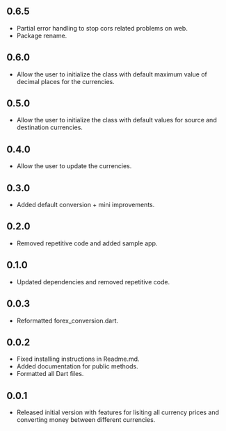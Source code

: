 ## 0.6.5
 - Partial error handling to stop cors related problems on web.
 - Package rename.

## 0.6.0
 - Allow the user to initialize the class with default maximum value of decimal places for the currencies.

## 0.5.0
 - Allow the user to initialize the class with default values for source and destination currencies.

## 0.4.0
 - Allow the user to update the currencies.

## 0.3.0
 - Added default conversion + mini improvements.

## 0.2.0
 - Removed repetitive code and added sample app.

## 0.1.0
- Updated dependencies and removed repetitive code.

## 0.0.3
 - Reformatted forex_conversion.dart.

## 0.0.2
 - Fixed installing instructions in Readme.md.
 - Added documentation for public methods.
 - Formatted all Dart files.

## 0.0.1
 - Released initial version with features for lisiting all currency prices and converting money between different currencies.